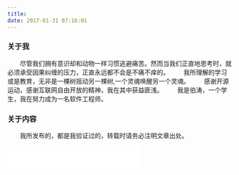 ```yaml
---
title: 
date: 2017-01-31 07:16:01
---
```

### 关于我
　　尽管我们拥有意识却和动物一样习惯逃避痛苦。然而当我们正直地思考时，就必须承受因果纠缠的压力，正直永远都不会是不痛不痒的。
　　我所理解的学习或是教育，无非是一棵树摇动另一棵树,一个灵魂唤醒另一个灵魂。
　　感谢开源运动，感谢互联网自由开放的精神，我在其中获益匪浅。
　　我是伯涛，一个学生，我在努力成为一名软件工程师。
### 关于内容
　　我所发布的，都是我验证过的，转载时请务必注明文章出处。 

<iframe frameborder="no" border="0" marginwidth="0" marginheight="0" width=298 height=52 src="//music.163.com/outchain/player?type=2&id=5113327&auto=1&height=32"></iframe>

